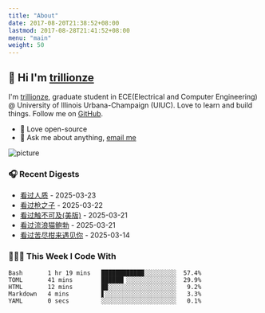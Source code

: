 ```yaml
---
title: "About"
date: 2017-08-20T21:38:52+08:00
lastmod: 2017-08-28T21:41:52+08:00
menu: "main"
weight: 50
---
```


## 👋 Hi I'm [trillionze](https://www.trillionze.com)

I'm [trillionze](https://www.trillionze.com), graduate student in ECE(Electrical and Computer Engineering) @ University of Illinois Urbana-Champaign (UIUC). Love to learn and build things. Follow me on [GitHub](https://github.com/trillionze).

- 💼 Love open-source
- 💬 Ask me about anything, [email me](trillionze@163.com)

![picture](https://image.pseudoyu.com/images/dino.gif)

### 🎧 Recent Digests

<!-- douban starts -->
* <a href='http://movie.douban.com/subject/30422485/' target='_blank'>看过人质</a> - 2025-03-23
* <a href='http://movie.douban.com/subject/20515015/' target='_blank'>看过枪之子</a> - 2025-03-22
* <a href='http://movie.douban.com/subject/26061679/' target='_blank'>看过触不可及(美版)</a> - 2025-03-21
* <a href='http://movie.douban.com/subject/26685451/' target='_blank'>看过流浪猫鲍勃</a> - 2025-03-21
* <a href='http://movie.douban.com/subject/36053256/' target='_blank'>看过苦尽柑来遇见你</a> - 2025-03-14
<!-- douban ends -->

### 👨🏻‍💻 This Week I Code With

<!-- code_time starts -->

```text
Bash       1 hr 19 mins   ████████████░░░░░░░░░  57.4%
TOML       41 mins        ██████▎░░░░░░░░░░░░░░  29.9%
HTML       12 mins        █▉░░░░░░░░░░░░░░░░░░░   9.2%
Markdown   4 mins         ▋░░░░░░░░░░░░░░░░░░░░   3.3%
YAML       0 secs         ░░░░░░░░░░░░░░░░░░░░░   0.1%
```

<!-- code_time ends -->